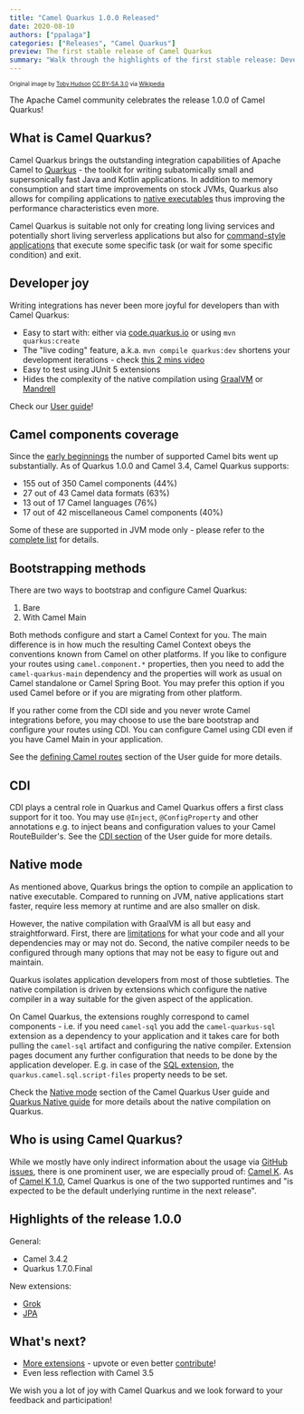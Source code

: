 ```yaml
---
title: "Camel Quarkus 1.0.0 Released"
date: 2020-08-10
authors: ["ppalaga"]
categories: ["Releases", "Camel Quarkus"]
preview: The first stable release of Camel Quarkus
summary: "Walk through the highlights of the first stable release: Developer joy, Camel component coverage, Bootstrap, CDI, native mode and more!"
---
```


<sub><sup>Original image by <a href="https://commons.wikimedia.org/wiki/User:99of9">Toby Hudson</a> <a href="https://creativecommons.org/licenses/by-sa/3.0">CC BY-SA 3.0</a> via <a href="https://en.wikipedia.org/wiki/Camel_racing#/media/File:CamelRacingCamelCup2009Heat.JPG">Wikipedia</a></sup></sub>

The Apache Camel community celebrates the release 1.0.0 of Camel Quarkus!

## What is Camel Quarkus?

Camel Quarkus brings the outstanding integration capabilities of Apache Camel to [Quarkus](https://quarkus.io/) - the
toolkit for writing subatomically small and supersonically fast Java and Kotlin applications. In addition to
memory consumption and start time improvements on stock JVMs, Quarkus also allows for compiling applications to
[native executables](/camel-quarkus/next/user-guide/first-steps.html#_package_and_run_the_application)
thus improving the performance characteristics even more.

Camel Quarkus is suitable not only for creating long living services and potentially short living serverless
applications but also for
[command-style applications](/blog/2020/07/command-line-utility-with-camel-quarkus/)
that execute some specific task (or wait for some specific condition) and exit.

## Developer joy

Writing integrations has never been more joyful for developers than with Camel Quarkus:

* Easy to start with: either via [code.quarkus.io](https://code.quarkus.io/) or using `mvn quarkus:create`
* The "live coding" feature, a.k.a. `mvn compile quarkus:dev` shortens your development iterations - check
  [this 2 mins video](https://www.youtube.com/watch?v=4lXSf8DBQkQ)
* Easy to test using JUnit 5 extensions
* Hides the complexity of the native compilation using [GraalVM](https://www.graalvm.org/) or
  [Mandrell](https://github.com/graalvm/mandrel)

Check our [User guide](/camel-quarkus/next/user-guide/first-steps.html)!

## Camel components coverage

Since the [early beginnings](https://github.com/quarkusio/quarkus/tree/0.11.0/extensions/camel) the number of supported
Camel bits went up substantially. As of Quarkus 1.0.0 and
Camel 3.4, Camel Quarkus supports:

* 155 out of 350 Camel components (44%)
* 27 out of 43 Camel data formats (63%)
* 13 out of 17 Camel languages (76%)
* 17 out of 42 miscellaneous Camel components (40%)

Some of these are supported in JVM mode only - please refer to the
[complete list](/camel-quarkus/next/reference/index.html) for details.

## Bootstrapping methods

There are two ways to bootstrap and configure Camel Quarkus:

1. Bare
2. With Camel Main

Both methods configure and start a Camel Context for you. The main difference is in how much the resulting Camel Context
obeys the conventions known from Camel on other platforms. If you like to configure your routes using
`camel.component.*` properties, then you need to add the `camel-quarkus-main` dependency and the properties
will work as usual on Camel standalone or Camel Spring Boot. You may prefer this option if you used Camel before or if
you are migrating from other platform.

If you rather come from the CDI side and you never wrote Camel integrations before, you may choose to use the bare
bootstrap and configure your routes using CDI. You can configure Camel using CDI even if you have Camel Main in your
application.

See the [defining Camel routes](/camel-quarkus/next/user-guide/defining-camel-routes.html) section of the User guide
for more details.

## CDI

CDI plays a central role in Quarkus and Camel Quarkus offers a first class support for it too. You may use `@Inject`,
`@ConfigProperty` and other annotations e.g. to inject beans and configuration values to your Camel RouteBuilder's.
See the [CDI section](/camel-quarkus/next/user-guide/cdi.html) of the User guide for more
details.

## Native mode

As mentioned above, Quarkus brings the option to compile an application to native executable. Compared to running on
JVM, native applications start faster, require less memory at runtime and are also smaller on disk.

However, the native compilation with GraalVM is all but easy and straightforward. First, there are
[limitations](https://github.com/oracle/graal/blob/master/substratevm/LIMITATIONS.md) for what your code and all your
dependencies may or may not do. Second, the native compiler needs to be configured through many options that may not be
easy to figure out and maintain.

Quarkus isolates application developers from most of those subtleties. The native compilation is driven by
extensions which configure the native compiler in a way suitable for the given aspect of the application.

On Camel Quarkus, the extensions roughly correspond to camel components - i.e. if you
need `camel-sql` you add the `camel-quarkus-sql` extension as a dependency to your application and it takes
care for both pulling the `camel-sql` artifact and configuring the native compiler. Extension pages document any
further configuration that needs to be done by the application developer. E.g. in case of the
[SQL extension](/camel-quarkus/next/reference/extensions/sql.html#_additional_camel_quarkus_configuration),
the `quarkus.camel.sql.script-files` property needs to be set.

Check the [Native mode](/camel-quarkus/next/user-guide/native-mode.html) section of the Camel
Quarkus User guide and [Quarkus Native guide](https://quarkus.io/guides/writing-native-applications-tips) for more
details about the native compilation on Quarkus.

## Who is using Camel Quarkus?

While we mostly have only indirect information about the usage via
[GitHub issues](https://github.com/apache/camel-quarkus/issues), there is one prominent user, we are especially proud
of: [Camel K](/camel-k/next/index.html). As of
[Camel K 1.0](/blog/2020/06/camel-k-release-1.0.0/#fast-startup-and-low-memory), Camel Quarkus is
one of the two supported runtimes and "is expected to be the default underlying runtime in the next release".

## Highlights of the release 1.0.0

General:

* Camel 3.4.2
* Quarkus 1.7.0.Final

New extensions:

* [Grok](/camel-quarkus/next/reference/extensions/grok.html)
* [JPA](/camel-quarkus/next/reference/extensions/jpa.html)

## What's next?

* [More extensions](https://github.com/apache/camel-quarkus/issues?q=is%3Aissue+is%3Aopen+label%3Aextension) - upvote
  or even better [contribute](/camel-quarkus/next/contributor-guide/index.html)!
* Even less reflection with Camel 3.5

We wish you a lot of joy with Camel Quarkus and we look forward to your feedback and participation!
